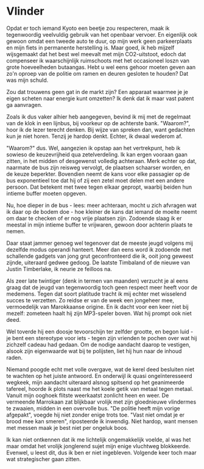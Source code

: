 # Vlinder

Opdat er toch iemand Kyoto een beetje zou respecteren, maak ik tegenwoordig veelvuldig gebruik van het openbaar vervoer. En eigenlijk ook gewoon omdat een tweede auto te duur, op mijn werk geen parkeerplaats en mijn fiets in permanente herstelling is. Maar goed, ik heb mijzelf wijsgemaakt dat het best wel meevalt met mijn CO2-uitstoot, edoch dat compenseer ik waarschijnlijk ruimschoots met het occasioneel loszn van grote hoeveelheden butaangas. Hebt u wel eens gehoor moeten geven aan zo'n oproep van de politie om ramen en deuren gesloten te houden? Dat was mijn schuld.

Zou dat trouwens geen gat in de markt zijn? Een apparaat waarmee je je eigen scheten naar energie kunt omzetten? Ik denk dat ik maar vast patent ga aanvragen.

Zoals ik dus vaker alhier heb aangegeven, bevind ik mij met de regelmaat van de klok in een lijnbus, bij voorkeur op de achterste bank. "Waarom?", hoor ik de lezer terecht denken. Bij wijze van spreken dan, want gedachten kun je niet horen. Tenzij je hardop denkt. Echter, ik dwaal wederom af.

"Waarom?" dus. Wel, aangezien ik opstap aan het vertrekpunt, heb ik sowieso de keuzevrijheid qua zetelverdeling. Ik kan ergen vooraan gaan zitten, in het midden of desgewenst volledig achteraan. Merk echter op dat, naarmate de bus zijn reisweg vervolgt, de plaatsen schaarser worden, en de keuze beperkter. Bovendien neemt de kans voor elke passagier op de bus exponentieel toe dat hij of zij een zetel moet delen met een andere persoon. Dat betekent met twee tegen elkaar gepropt, waarbij beiden hun intieme buffer moeten opgeven.

Nu, hoe dieper in de bus - lees: meer achteraan, mocht u zich afvragen wat ik daar op de bodem doe - hoe kleiner de kans dat iemand de moeite neemt om daar te checken of er nog vrije plaatsen zijn. Zodoende slaag ik er meestal in mijn intieme buffer te vrijwaren, gewoon door achterin plaats te nemen.

Daar staat jammer genoeg wel tegenover dat de meeste jeugd volgens mij dezelfde modus operandi hanteert. Meer dan eens word ik zodoende met schallende gadgets van jong grut geconfronteerd die ik, ooit jong geweest zijnde, uiteraard gedwee gedoog. De laatste Timbaland of de nieuwe van Justin Timberlake, ik neurie ze feilloos na.

Als zeer late twintiger (denk in termen van maanden) verzucht je al eens graag dat de jeugd van tegenwoordig toch geen respect meer heeft voor de medemens. Tegen dat soort platitude tracht ik mij echter met wisselend succes te verzetten. Zo reidse er van de week een jongeheer mee, vermoedelijk van Marokkaanse origine. En ik dacht voor een keer niet bij mezelf: zometeen haalt hij zijn MP3-speler boven. Wat hij prompt ook niet deed.

Wel toverde hij een doosje tevoorschijn ter zelfder grootte, en begon luid - je bent een stereotype voor iets - tegen zijn vrienden te pochen over wat hij zichzelf cadeau had gedaan. Om de nodige aandacht daarop te vestigen, alsook zijn eigenwaarde wat bij te polijsten, liet hij hun naar de inhoud raden.

Niemand poogde echt met volle overgave, wat de kerel deed besluiten niet te wachten op het juiste antwoord. En onderwijl ik quasi ongeïnteresseerd wegkeek, mijn aandacht uiteraard alsnog spitsend op het geanimeerde tafereel, hoorde ik plots naast me het koele getik van metaal tegen metaal. Vanuit mijn ooghoek flitste weerkaatst zonlicht heen en weer. De vermeende Marrokaan zat blijkbaar vrolijk met zijn gloednieuwe vlindermes te zwaaien, midden in een overvolle bus. "De politie heeft mijn vorige afgepakt", voegde hij niet zonder enige trots toe. "Vast niet omdat je er brood mee kan smeren", riposteerde ik inwendig. Niet hardop, want mensen met messen maak je best niet per ongeluk boos.

Ik kan niet ontkennen dat ik me lichtelijk ongemakkelijk voelde, al was het maar omdat het vrolijk jonglerend sujet mijn enige vluchtweg blokkeerde. Evenwel, u leest dit, dus ik ben er niet ingebleven. Volgende keer toch maar wat strategischer gaan zitten.